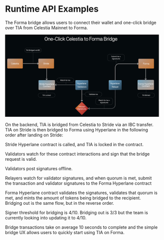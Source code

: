 # Runtime API Examples

The Forma bridge allows users to connect their wallet and one-click bridge over TIA from Celestia Mainnet to Forma. 

![Bridge Explanation](logo/bridge%20image.png)

On the backend, TIA is bridged from Celestia to Stride via an IBC transfer. TIA on Stride is then bridged to Forma using Hyperlane in the following order after landing on Stride:

Stride Hyperlane contract is called, and TIA is locked in the contract.

Validators watch for these contract interactions and sign that the bridge request is valid.

Validators post signatures offline.

Relayers watch for validator signatures, and when quorum is met, submit the transaction and validator signatures to the Forma Hyperlane contract 

Forma Hyperlane contract validates the signatures, validates that quorum is met, and mints the amount of tokens being bridged to the recipient. Bridging out is the same flow, but in the reverse order.

Signer threshold for bridging is 4/10. Bridging out is 3/3 but the team is currently looking into updating it to 4/10.

Bridge transactions take on average 10 seconds to complete and the simple bridge UX allows users to quickly start using TIA on Forma. 

